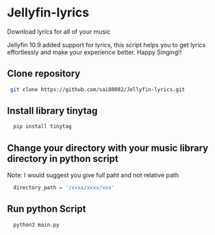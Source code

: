 # Jellyfin-lyrics
Download lyrics for all of your music

Jellyfin 10.9 added support for lyrics, this script helps you to get lyrics effortlessly and make your experience better. Happy Singing!!

## Clone repository

```bash
 git clone https://github.com/sai80082/Jellyfin-lyrics.git
```

## Install library tinytag

```python
  pip install tinytag
```


## Change your directory with your music library directory in python script

Note: I would suggest you give full paht and not relative path

```python
  directory_path = '/xxxx/xxxx/xxx'
```

## Run python Script

```python
  python3 main.py
```
